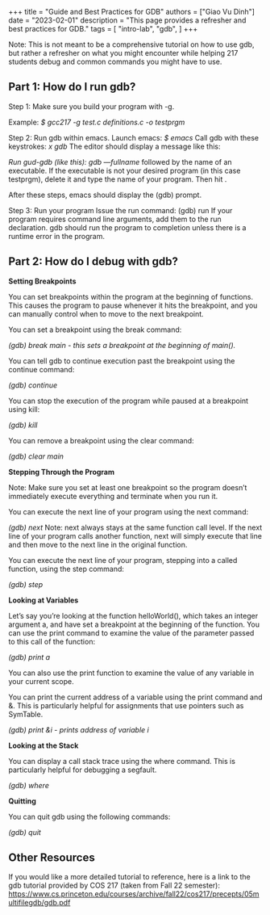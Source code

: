 +++
title = "Guide and Best Practices for GDB"
authors = ["Giao Vu Dinh"]
date = "2023-02-01"
description = "This page provides a refresher and best practices for GDB."
tags = [
    "intro-lab",
    "gdb",
]
+++

Note: This is not meant to be a comprehensive tutorial on how to use gdb, but rather a refresher on what you might encounter while helping 217 students debug and common commands you might have to use. 

## Part 1: How do I run gdb?

Step 1: Make sure you build your program with -g. 

Example: _$ gcc217 -g test.c definitions.c -o testprgm_

Step 2: Run gdb within emacs. 
Launch emacs: _$ emacs_
Call gdb with these keystrokes: _<esc> x gdb <enter>_
The editor should display a message like this: 
    
_Run gud-gdb (like this): gdb —fullname_ followed by the name of an executable. If the executable is not your desired program (in this case testprgm), delete it and type the name of your program. Then hit <enter>. 

After these steps, emacs should display the (gdb) prompt. 

Step 3: Run your program
Issue the run command: (gdb) run
If your program requires command line arguments, add them to the run declaration. gdb should run the program to completion unless there is a runtime error in the program. 


## Part 2: How do I debug with gdb?

**Setting Breakpoints**
  
You can set breakpoints within the program at the beginning of functions. This causes the program to pause whenever it hits the breakpoint, and you can manually control when to move to the next breakpoint.

You can set a breakpoint using the break command: 
    
_(gdb) break main - this sets a breakpoint at the beginning of main()._

You can tell gdb to continue execution past the breakpoint using the continue command:
    
_(gdb) continue_

You can stop the execution of the program while paused at a breakpoint using kill:
    
_(gdb) kill_

You can remove a breakpoint using the clear command:
    
_(gdb) clear main_

**Stepping Through the Program**

Note: Make sure you set at least one breakpoint so the program doesn’t immediately execute everything and terminate when you run it. 

You can execute the next line of your program using the next command: 
    
_(gdb) next_
Note: next always stays at the same function call level. If the next line of your program calls another function, next will simply execute that line and then move to the next line in the original function. 

You can execute the next line of your program, stepping into a called function, using the step command:
    
_(gdb) step_

**Looking at Variables**

Let’s say you’re looking at the function helloWorld(), which takes an integer argument a, and have set a breakpoint at the beginning of the function. You can use the print command to examine the value of the parameter passed to this call of the function:
    
_(gdb) print a_

You can also use the print function to examine the value of any variable in your current scope.

You can print the current address of a variable using the print command and &. This is particularly helpful for assignments that use pointers such as SymTable.
    
_(gdb) print &i - prints address of variable i_

**Looking at the Stack**

You can display a call stack trace using the where command. This is particularly helpful for debugging a segfault. 
    
_(gdb) where_

**Quitting**

You can quit gdb using the following commands:

_(gdb) quit
<ctrl-x> <ctrl-c>_


 ## Other Resources
If you would like a more detailed tutorial to reference, here is a link to the gdb tutorial provided by COS 217 (taken from Fall 22 semester): https://www.cs.princeton.edu/courses/archive/fall22/cos217/precepts/05multifilegdb/gdb.pdf 
